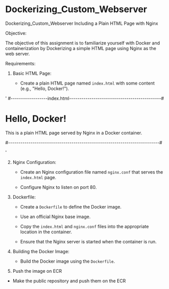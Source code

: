 # Dockerizing_Custom_Webserver
Dockerizing_Custom_Webserver Including a Plain HTML Page with Nginx

Objective:

The objective of this assignment is to familiarize yourself with Docker and containerization by Dockerizing a simple HTML page using Nginx as the web server.

Requirements:

1. Basic HTML Page:

   - Create a plain HTML page named `index.html` with some content (e.g., "Hello, Docker!").

'
#------------------index.html---------------------------------------------#
<!DOCTYPE html>
<html>
<head>
    <title>Hello, Docker!</title>
</head>
<body>
    <h1>Hello, Docker!</h1>
    <p>This is a plain HTML page served by Nginx in a Docker container.</p>
</body>
</html>
#--------------------------------------------------------------------------#

'

2. Nginx Configuration:

   - Create an Nginx configuration file named `nginx.conf` that serves the `index.html` page.

   - Configure Nginx to listen on port 80.

3. Dockerfile:

   - Create a `Dockerfile` to define the Docker image.

   - Use an official Nginx base image.

   - Copy the `index.html` and `nginx.conf` files into the appropriate location in the container.

   - Ensure that the Nginx server is started when the container is run.

4. Building the Docker Image:

   - Build the Docker image using the `Dockerfile`.

5. Push the image on ECR

  - Make the public repository and push them on the ECR
